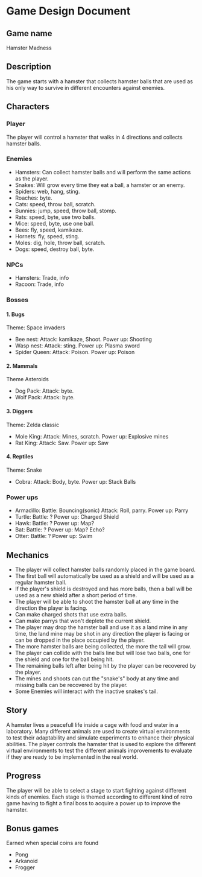 # Game Design Document

## Game name 
Hamster Madness

## Description
The game starts with a hamster that collects hamster balls that are used as his only way to survive in different encounters against enemies.

## Characters

### Player 
The player will control a hamster that walks in 4 directions and collects hamster balls.

### Enemies 
- Hamsters: Can collect hamster balls and will perform the same actions as the player.
- Snakes: Will grow every time they eat a ball, a hamster or an enemy.
- Spiders: web, hang, sting.
- Roaches: byte.
- Cats: speed, throw ball, scratch.
- Bunnies: jump, speed, throw ball, stomp.
- Rats: speed, byte, use two balls.
- Mice: speed, byte, use one ball.
- Bees: fly, speed, kamikaze.
- Hornets: fly, speed, sting.
- Moles: dig, hole, throw ball, scratch.
- Dogs: speed, destroy ball, byte.

### NPCs
- Hamsters: Trade, info
- Racoon: Trade, info


### Bosses
#### 1. Bugs
Theme: Space invaders
- Bee nest:     Attack: kamikaze, Shoot. Power up: Shooting
- Wasp nest:    Attack: sting.           Power up: Plasma sword
- Spider Queen: Attack: Poison.          Power up: Poison

#### 2. Mammals
Theme Asteroids
- Dog Pack:     Attack: byte.
- Wolf Pack:    Attack: byte.

#### 3. Diggers
Theme: Zelda classic
- Mole King:    Attack: Mines, scratch.  Power up: Explosive mines
- Rat King:     Attack: Saw.             Power up: Saw

#### 4. Reptiles
Theme: Snake
- Cobra:        Attack: Body, byte.      Power up: Stack Balls

### Power ups

- Armadillo:    Battle: Bouncing(sonic) Attack: Roll, parry.     Power up: Parry
- Turtle:       Battle: ?                                        Power up: Charged Shield
- Hawk:         Battle: ?                                        Power up: Map?
- Bat:          Battle: ?                                        Power up: Map? Echo?
- Otter:        Battle: ?                                        Power up: Swim


## Mechanics
- The player will collect hamster balls randomly placed in the game board.
- The first ball will automatically be used as a shield and will be used as a regular hamster ball.
- If the player's shield is destroyed and has more balls, then a ball will be used as a new shield after a short period of time.
- The player will be able to shoot the hamster ball at any time in the direction the player is facing.
- Can make charged shots that use extra balls.
- Can make parrys that won't deplete the current shield.
- The player may drop the hamster ball and use it as a land mine in any time, the land mine may be shot in any direction the player is facing or can be dropped in the place occupied by the player.
- The more hamster balls are being collected, the more the tail will grow.
- The player can collide with the balls line but will lose two balls, one for the shield and one for the ball being hit.
- The remaining balls left after being hit by the player can be recovered by the player.
- The mines and shoots can cut the "snake's" body at any time and missing balls can be recovered by the player.
- Some Enemies will interact with the inactive snakes's tail.


## Story
A hamster lives a peacefull life inside a cage with food and water in a laboratory. Many different animals are used to create virtual environments to test their adaptability and simulate experiments to enhance their physical abilities. 
The player controls the hamster that is used to explore the different virtual environments to test the different animals improvements to evaluate if they are ready to be implemented in the real world.


## Progress
The player will be able to select a stage to start fighting against different kinds of enemies. Each stage is themed according to different kind of retro game having to fight a final boss to acquire a power up to improve the hamster.


## Bonus games
Earned when special coins are found
- Pong
- Arkanoid
- Frogger
